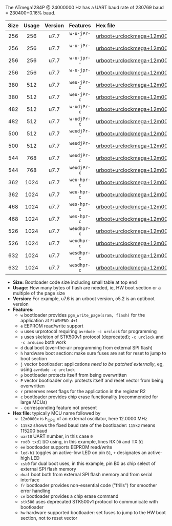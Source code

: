 The ATmega1284P @ 24000000 Hz has a UART baud rate of 230769 baud = 230400+0.16% baud.

|Size|Usage|Version|Features|Hex file|
|:-:|:-:|:-:|:-:|:--|
|256|256|u7.7|`w-u-jPr--`|[urboot+urclockmega+12m0000x++115k2_uart0_rxd0_txd1_led+c7.hex](https://raw.githubusercontent.com/stefanrueger/urboot.hex/main/boards/urclockmega/external_oscillator/fcpu+12m0000_Hz/br++115k2_bps/urboot+urclockmega+12m0000x++115k2_uart0_rxd0_txd1_led+c7.hex)|
|256|256|u7.7|`w-u-jPr--`|[urboot+urclockmega+12m0000x++115k2_uart1_rxd2_txd3_led+c7.hex](https://raw.githubusercontent.com/stefanrueger/urboot.hex/main/boards/urclockmega/external_oscillator/fcpu+12m0000_Hz/br++115k2_bps/urboot+urclockmega+12m0000x++115k2_uart1_rxd2_txd3_led+c7.hex)|
|256|256|u7.7|`w-u-jpr--`|[urboot+urclockmega+12m0000x++115k2_uart0_rxd0_txd1_led+c7_fr.hex](https://raw.githubusercontent.com/stefanrueger/urboot.hex/main/boards/urclockmega/external_oscillator/fcpu+12m0000_Hz/br++115k2_bps/urboot+urclockmega+12m0000x++115k2_uart0_rxd0_txd1_led+c7_fr.hex)|
|256|256|u7.7|`w-u-jpr--`|[urboot+urclockmega+12m0000x++115k2_uart1_rxd2_txd3_led+c7_fr.hex](https://raw.githubusercontent.com/stefanrueger/urboot.hex/main/boards/urclockmega/external_oscillator/fcpu+12m0000_Hz/br++115k2_bps/urboot+urclockmega+12m0000x++115k2_uart1_rxd2_txd3_led+c7_fr.hex)|
|380|512|u7.7|`weu-jPr-c`|[urboot+urclockmega+12m0000x++115k2_uart0_rxd0_txd1_ee_led+c7_fr_ce.hex](https://raw.githubusercontent.com/stefanrueger/urboot.hex/main/boards/urclockmega/external_oscillator/fcpu+12m0000_Hz/br++115k2_bps/urboot+urclockmega+12m0000x++115k2_uart0_rxd0_txd1_ee_led+c7_fr_ce.hex)|
|380|512|u7.7|`weu-jPr-c`|[urboot+urclockmega+12m0000x++115k2_uart1_rxd2_txd3_ee_led+c7_fr_ce.hex](https://raw.githubusercontent.com/stefanrueger/urboot.hex/main/boards/urclockmega/external_oscillator/fcpu+12m0000_Hz/br++115k2_bps/urboot+urclockmega+12m0000x++115k2_uart1_rxd2_txd3_ee_led+c7_fr_ce.hex)|
|482|512|u7.7|`w-udjPr-c`|[urboot+urclockmega+12m0000x++115k2_uart0_rxd0_txd1_led+c7_csb3_dual_fr_ce.hex](https://raw.githubusercontent.com/stefanrueger/urboot.hex/main/boards/urclockmega/external_oscillator/fcpu+12m0000_Hz/br++115k2_bps/urboot+urclockmega+12m0000x++115k2_uart0_rxd0_txd1_led+c7_csb3_dual_fr_ce.hex)|
|482|512|u7.7|`w-udjPr-c`|[urboot+urclockmega+12m0000x++115k2_uart1_rxd2_txd3_led+c7_csb3_dual_fr_ce.hex](https://raw.githubusercontent.com/stefanrueger/urboot.hex/main/boards/urclockmega/external_oscillator/fcpu+12m0000_Hz/br++115k2_bps/urboot+urclockmega+12m0000x++115k2_uart1_rxd2_txd3_led+c7_csb3_dual_fr_ce.hex)|
|500|512|u7.7|`weudjPr--`|[urboot+urclockmega+12m0000x++115k2_uart0_rxd0_txd1_ee_led+c7_csb3_dual_fr.hex](https://raw.githubusercontent.com/stefanrueger/urboot.hex/main/boards/urclockmega/external_oscillator/fcpu+12m0000_Hz/br++115k2_bps/urboot+urclockmega+12m0000x++115k2_uart0_rxd0_txd1_ee_led+c7_csb3_dual_fr.hex)|
|500|512|u7.7|`weudjPr--`|[urboot+urclockmega+12m0000x++115k2_uart1_rxd2_txd3_ee_led+c7_csb3_dual_fr.hex](https://raw.githubusercontent.com/stefanrueger/urboot.hex/main/boards/urclockmega/external_oscillator/fcpu+12m0000_Hz/br++115k2_bps/urboot+urclockmega+12m0000x++115k2_uart1_rxd2_txd3_ee_led+c7_csb3_dual_fr.hex)|
|544|768|u7.7|`weudjPr-c`|[urboot+urclockmega+12m0000x++115k2_uart0_rxd0_txd1_ee_led+c7_csb3_dual_fr_ce.hex](https://raw.githubusercontent.com/stefanrueger/urboot.hex/main/boards/urclockmega/external_oscillator/fcpu+12m0000_Hz/br++115k2_bps/urboot+urclockmega+12m0000x++115k2_uart0_rxd0_txd1_ee_led+c7_csb3_dual_fr_ce.hex)|
|544|768|u7.7|`weudjPr-c`|[urboot+urclockmega+12m0000x++115k2_uart1_rxd2_txd3_ee_led+c7_csb3_dual_fr_ce.hex](https://raw.githubusercontent.com/stefanrueger/urboot.hex/main/boards/urclockmega/external_oscillator/fcpu+12m0000_Hz/br++115k2_bps/urboot+urclockmega+12m0000x++115k2_uart1_rxd2_txd3_ee_led+c7_csb3_dual_fr_ce.hex)|
|362|1024|u7.7|`weu-hpr-c`|[urboot+urclockmega+12m0000x++115k2_uart0_rxd0_txd1_ee_led+c7_fr_ce_hw.hex](https://raw.githubusercontent.com/stefanrueger/urboot.hex/main/boards/urclockmega/external_oscillator/fcpu+12m0000_Hz/br++115k2_bps/urboot+urclockmega+12m0000x++115k2_uart0_rxd0_txd1_ee_led+c7_fr_ce_hw.hex)|
|362|1024|u7.7|`weu-hpr-c`|[urboot+urclockmega+12m0000x++115k2_uart1_rxd2_txd3_ee_led+c7_fr_ce_hw.hex](https://raw.githubusercontent.com/stefanrueger/urboot.hex/main/boards/urclockmega/external_oscillator/fcpu+12m0000_Hz/br++115k2_bps/urboot+urclockmega+12m0000x++115k2_uart1_rxd2_txd3_ee_led+c7_fr_ce_hw.hex)|
|468|1024|u7.7|`wes-hpr-c`|[urboot+urclockmega+12m0000x++115k2_uart0_rxd0_txd1_ee_led+c7_fr_ce_stk500_hw.hex](https://raw.githubusercontent.com/stefanrueger/urboot.hex/main/boards/urclockmega/external_oscillator/fcpu+12m0000_Hz/br++115k2_bps/urboot+urclockmega+12m0000x++115k2_uart0_rxd0_txd1_ee_led+c7_fr_ce_stk500_hw.hex)|
|468|1024|u7.7|`wes-hpr-c`|[urboot+urclockmega+12m0000x++115k2_uart1_rxd2_txd3_ee_led+c7_fr_ce_stk500_hw.hex](https://raw.githubusercontent.com/stefanrueger/urboot.hex/main/boards/urclockmega/external_oscillator/fcpu+12m0000_Hz/br++115k2_bps/urboot+urclockmega+12m0000x++115k2_uart1_rxd2_txd3_ee_led+c7_fr_ce_stk500_hw.hex)|
|526|1024|u7.7|`weudhpr-c`|[urboot+urclockmega+12m0000x++115k2_uart0_rxd0_txd1_ee_led+c7_csb3_dual_fr_ce_hw.hex](https://raw.githubusercontent.com/stefanrueger/urboot.hex/main/boards/urclockmega/external_oscillator/fcpu+12m0000_Hz/br++115k2_bps/urboot+urclockmega+12m0000x++115k2_uart0_rxd0_txd1_ee_led+c7_csb3_dual_fr_ce_hw.hex)|
|526|1024|u7.7|`weudhpr-c`|[urboot+urclockmega+12m0000x++115k2_uart1_rxd2_txd3_ee_led+c7_csb3_dual_fr_ce_hw.hex](https://raw.githubusercontent.com/stefanrueger/urboot.hex/main/boards/urclockmega/external_oscillator/fcpu+12m0000_Hz/br++115k2_bps/urboot+urclockmega+12m0000x++115k2_uart1_rxd2_txd3_ee_led+c7_csb3_dual_fr_ce_hw.hex)|
|632|1024|u7.7|`wesdhpr-c`|[urboot+urclockmega+12m0000x++115k2_uart0_rxd0_txd1_ee_led+c7_csb3_dual_fr_ce_stk500_hw.hex](https://raw.githubusercontent.com/stefanrueger/urboot.hex/main/boards/urclockmega/external_oscillator/fcpu+12m0000_Hz/br++115k2_bps/urboot+urclockmega+12m0000x++115k2_uart0_rxd0_txd1_ee_led+c7_csb3_dual_fr_ce_stk500_hw.hex)|
|632|1024|u7.7|`wesdhpr-c`|[urboot+urclockmega+12m0000x++115k2_uart1_rxd2_txd3_ee_led+c7_csb3_dual_fr_ce_stk500_hw.hex](https://raw.githubusercontent.com/stefanrueger/urboot.hex/main/boards/urclockmega/external_oscillator/fcpu+12m0000_Hz/br++115k2_bps/urboot+urclockmega+12m0000x++115k2_uart1_rxd2_txd3_ee_led+c7_csb3_dual_fr_ce_stk500_hw.hex)|

- **Size:** Bootloader code size including small table at top end
- **Usage:** How many bytes of flash are needed, ie, HW boot section or a multiple of the page size
- **Version:** For example, u7.6 is an urboot version, o5.2 is an optiboot version
- **Features:**
  + `w` bootloader provides `pgm_write_page(sram, flash)` for the application at `FLASHEND-4+1`
  + `e` EEPROM read/write support
  + `u` uses urprotocol requiring `avrdude -c urclock` for programming
  + `s` uses skeleton of STK500v1 protocol (deprecated); `-c urclock` and `-c arduino` both work
  + `d` dual boot (over-the-air programming from external SPI flash)
  + `h` hardware boot section: make sure fuses are set for reset to jump to boot section
  + `j` vector bootloader: applications *need to be patched externally*, eg, using `avrdude -c urclock`
  + `p` bootloader protects itself from being overwritten
  + `P` vector bootloader only: protects itself and reset vector from being overwritten
  + `r` preserves reset flags for the application in the register R2
  + `c` bootloader provides chip erase functionality (recommended for large MCUs)
  + `-` corresponding feature not present
- **Hex file:** typically MCU name followed by
  + `12m0000x` is F<sub>CPU</sub> of an external oscillator, here 12.0000 MHz
  + `115k2` shows the fixed baud rate of the bootloader: `115k2` means 115200 baud
  + `uart0` UART number, in this case `0`
  + `rxd0 txd1` I/O using, in this example, lines RX `D0` and TX `D1`
  + `ee` bootloader supports EEPROM read/write
  + `led-b1` toggles an active-low LED on pin `B1`, `+` designates an active-high LED
  + `csb0` for dual boot uses, in this example, pin B0 as chip select of external SPI flash memory
  + `dual` boot both from external SPI flash memory and from serial interface
  + `fr` bootloader provides non-essential code ("frills") for smoother error handling
  + `ce` bootloader provides a chip erase command
  + `stk500` uses deprecated STK500v1 protocol to communicate with bootloader
  + `hw` hardware supported bootloader: set fuses to jump to the HW boot section, not to reset vector
